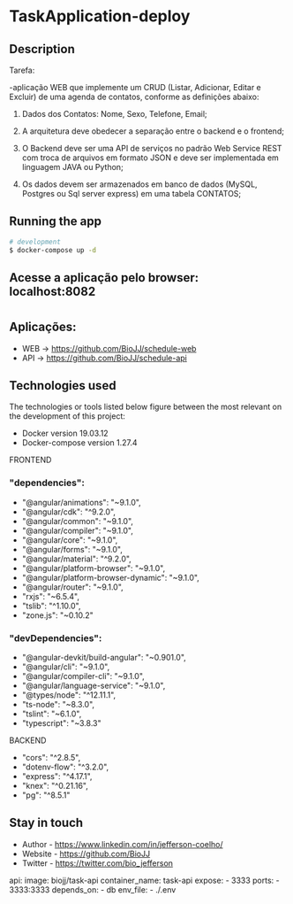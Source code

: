 # TaskApplication-deploy


## Description

Tarefa: 

-aplicação WEB que implemente um CRUD (Listar, Adicionar, Editar e Excluir) de uma agenda de contatos, conforme as definições abaixo:

 

1. Dados dos Contatos: Nome, Sexo, Telefone, Email;

2. A arquitetura deve obedecer a separação entre o backend e o frontend;

3. O Backend deve ser uma API de serviços no padrão Web Service REST com troca de arquivos em formato JSON e deve ser implementada em linguagem JAVA ou Python;

4. Os dados devem ser armazenados em banco de dados (MySQL, Postgres ou Sql server express) em uma tabela CONTATOS;

## Running the app

```bash
# development
$ docker-compose up -d

```

## Acesse a aplicação pelo browser: localhost:8082

#
## Aplicações:
- WEB -> https://github.com/BioJJ/schedule-web
- API -> https://github.com/BioJJ/schedule-api

## Technologies used
The technologies or tools listed below figure between the most relevant on the development of this project:

- Docker version 19.03.12
- Docker-compose version 1.27.4


FRONTEND
 ### "dependencies":
   - "@angular/animations": "~9.1.0",
   - "@angular/cdk": "^9.2.0",
   - "@angular/common": "~9.1.0",
   - "@angular/compiler": "~9.1.0",
   - "@angular/core": "~9.1.0",
   - "@angular/forms": "~9.1.0",
   - "@angular/material": "^9.2.0",
   - "@angular/platform-browser": "~9.1.0",
   - "@angular/platform-browser-dynamic": "~9.1.0",
   - "@angular/router": "~9.1.0",
   - "rxjs": "~6.5.4",
   - "tslib": "^1.10.0",
   - "zone.js": "~0.10.2"
 
 ### "devDependencies": 
   - "@angular-devkit/build-angular": "~0.901.0",
   - "@angular/cli": "~9.1.0",
   - "@angular/compiler-cli": "~9.1.0",
   - "@angular/language-service": "~9.1.0",
   - "@types/node": "^12.11.1",
   - "ts-node": "~8.3.0",
   - "tslint": "~6.1.0",
   - "typescript": "~3.8.3"
  

BACKEND
   - "cors": "^2.8.5",
   - "dotenv-flow": "^3.2.0",
   - "express": "^4.17.1",
   - "knex": "^0.21.16",
   - "pg": "^8.5.1"
 

## Stay in touch

- Author - https://www.linkedin.com/in/jefferson-coelho/
- Website - https://github.com/BioJJ
- Twitter - https://twitter.com/bio_jefferson




 api:
      image: biojj/task-api
      container_name: task-api
      expose: 
        - 3333
      ports: 
       - 3333:3333
      depends_on: 
       - db
      env_file: 
       - ./.env
